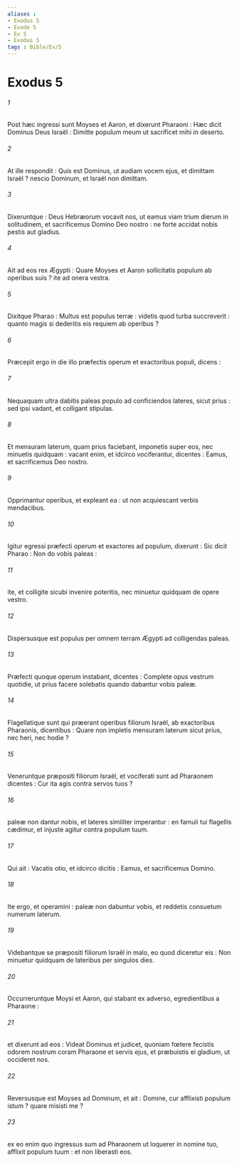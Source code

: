 ```yaml
---
aliases : 
- Exodus 5
- Exode 5
- Ex 5
- Exodus 5
tags : Bible/Ex/5
---
```


# Exodus 5

###### 1
Post hæc ingressi sunt Moyses et Aaron, et dixerunt Pharaoni : Hæc dicit Dominus Deus Israël : Dimitte populum meum ut sacrificet mihi in deserto.
###### 2
At ille respondit : Quis est Dominus, ut audiam vocem ejus, et dimittam Israël ? nescio Dominum, et Israël non dimittam.
###### 3
Dixeruntque : Deus Hebræorum vocavit nos, ut eamus viam trium dierum in solitudinem, et sacrificemus Domino Deo nostro : ne forte accidat nobis pestis aut gladius.
###### 4
Ait ad eos rex Ægypti : Quare Moyses et Aaron sollicitatis populum ab operibus suis ? ite ad onera vestra.
###### 5
Dixitque Pharao : Multus est populus terræ : videtis quod turba succreverit : quanto magis si dederitis eis requiem ab operibus ?
###### 6
Præcepit ergo in die illo præfectis operum et exactoribus populi, dicens :
###### 7
Nequaquam ultra dabitis paleas populo ad conficiendos lateres, sicut prius : sed ipsi vadant, et colligant stipulas.
###### 8
Et mensuram laterum, quam prius faciebant, imponetis super eos, nec minuetis quidquam : vacant enim, et idcirco vociferantur, dicentes : Eamus, et sacrificemus Deo nostro.
###### 9
Opprimantur operibus, et expleant ea : ut non acquiescant verbis mendacibus.
###### 10
Igitur egressi præfecti operum et exactores ad populum, dixerunt : Sic dicit Pharao : Non do vobis paleas :
###### 11
ite, et colligite sicubi invenire poteritis, nec minuetur quidquam de opere vestro.
###### 12
Dispersusque est populus per omnem terram Ægypti ad colligendas paleas.
###### 13
Præfecti quoque operum instabant, dicentes : Complete opus vestrum quotidie, ut prius facere solebatis quando dabantur vobis paleæ.
###### 14
Flagellatique sunt qui præerant operibus filiorum Israël, ab exactoribus Pharaonis, dicentibus : Quare non impletis mensuram laterum sicut prius, nec heri, nec hodie ?
###### 15
Veneruntque præpositi filiorum Israël, et vociferati sunt ad Pharaonem dicentes : Cur ita agis contra servos tuos ?
###### 16
paleæ non dantur nobis, et lateres similiter imperantur : en famuli tui flagellis cædimur, et injuste agitur contra populum tuum.
###### 17
Qui ait : Vacatis otio, et idcirco dicitis : Eamus, et sacrificemus Domino.
###### 18
Ite ergo, et operamini : paleæ non dabuntur vobis, et reddetis consuetum numerum laterum.
###### 19
Videbantque se præpositi filiorum Israël in malo, eo quod diceretur eis : Non minuetur quidquam de lateribus per singulos dies.
###### 20
Occurreruntque Moysi et Aaron, qui stabant ex adverso, egredientibus a Pharaone :
###### 21
et dixerunt ad eos : Videat Dominus et judicet, quoniam fœtere fecistis odorem nostrum coram Pharaone et servis ejus, et præbuistis ei gladium, ut occideret nos.
###### 22
Reversusque est Moyses ad Dominum, et ait : Domine, cur afflixisti populum istum ? quare misisti me ?
###### 23
ex eo enim quo ingressus sum ad Pharaonem ut loquerer in nomine tuo, afflixit populum tuum : et non liberasti eos.
